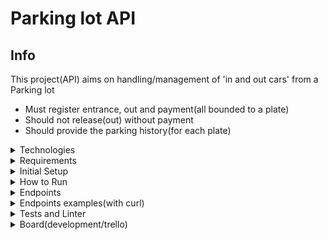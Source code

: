 # Parking lot API


## Info
This project(API) aims on handling/management of 'in and out cars' from a Parking lot

 - Must register entrance, out and payment(all bounded to a plate)
 - Should not release(out) without payment
 - Should provide the parking history(for each plate)

<details>
  <summary>
     Technologies
  </summary>

  - Ruby 3.1.2
  - Sinatra
  - Mongo
  - Mongoid
  - Docker
  - Docker Compose
  - Rubocop
  - RSpec
  - SimpleCov

</details>

<details>
  <summary>
     Requirements
  </summary>

 - Docker
 - Docker Compose

 </details>

<details>
  <summary>
     Initial Setup
  </summary>

Clone project(https or ssh)
```
git clone https://github.com/xitarps/parking_lot.git
```
or
```
git clone git@github.com:xitarps/parking_lot.git
```

Enter folder
```
cd parking_lot
```
Give execution permition
```
sudo chmod -R +x ./bin/
```
Copy env file(change sensitive access data if you need)
```
cp .env.sample .env
```
Run Setup
```
./bin/setup.sh
```
</details>

<details>
  <summary>
     How to Run
  </summary>

Run command
```
./bin/container_up.sh
```
</details>

<details>
  <summary>
     Endpoints
  </summary>

Create/Park car
```
POST http://127.0.0.1:4567/parking

body: { "plate": "aaa-1234" }
```
See History(per plate)
```
GET http://127.0.0.1:4567/parking/aaa-1234
```
Pay
```
PUT http://127.0.0.1:4567/parking/aaa-1234/pay
```
Out/Leave
```
PUT http://127.0.0.1:4567/parking/aaa-1234/out
```
</details>

<details>
  <summary>
     Endpoints examples(with curl)
  </summary>

Create/Park car
```
curl -X POST -d '{"plate": "aaA-4444"}' -H 'Content-type:application/json' http://127.0.0.1:4567/parking
```
See History(per plate)
```
curl http://127.0.0.1:4567/parking/AaA-4444
```
Pay
```
curl -X PUT  http://127.0.0.1:4567/parking/aAa-4444/pay
```
Out/Leave
```
curl -X PUT http://127.0.0.1:4567/parking/AaA-4444/out
```
</details>

<details>
  <summary>
     Tests and Linter
  </summary>

With system running, open another terminal and enter one of these commands

how to run tests:
```
docker-compose exec web rspec
```

how to run linter check:
```
docker-compose exec web rubocop
```

*obs: After running tests/rspec,
SimpleCov will generate a folder 'coverage' with a coverage report(open inside your browser)
```
coverage/index.html
```

</details>

<details>
  <summary>
     Board(development/trello)
  </summary>
  
https://trello.com/b/bN9gceDT/parkinglot

</details>





